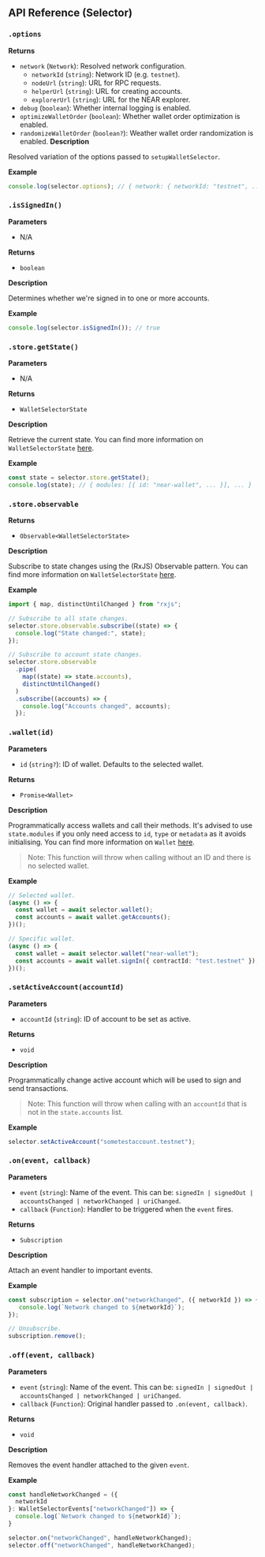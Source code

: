 ## API Reference (Selector)

### `.options`

**Returns**

- `network` (`Network`): Resolved network configuration.
  - `networkId` (`string`): Network ID (e.g. `testnet`).
  - `nodeUrl` (`string`): URL for RPC requests.
  - `helperUrl` (`string`): URL for creating accounts.
  - `explorerUrl` (`string`): URL for the NEAR explorer.
- `debug` (`boolean`): Whether internal logging is enabled.
- `optimizeWalletOrder` (`boolean`): Whether wallet order optimization is enabled.
- `randomizeWalletOrder` (`boolean?`): Weather wallet order randomization is enabled.
**Description**

Resolved variation of the options passed to `setupWalletSelector`.

**Example**

```ts
console.log(selector.options); // { network: { networkId: "testnet", ... }, ... }
```

### `.isSignedIn()`

****Parameters****

- N/A

**Returns**

- `boolean`

**Description**

Determines whether we're signed in to one or more accounts.

**Example**

```ts
console.log(selector.isSignedIn()); // true
```

### `.store.getState()`

****Parameters****

- N/A

**Returns**

- `WalletSelectorState`

**Description**

Retrieve the current state. You can find more information on `WalletSelectorState` [here](./state.md).

**Example**

```ts
const state = selector.store.getState();
console.log(state); // { modules: [{ id: "near-wallet", ... }], ... }
```

### `.store.observable`

**Returns**

- `Observable<WalletSelectorState>`

**Description**

Subscribe to state changes using the (RxJS) Observable pattern. You can find more information on `WalletSelectorState` [here](./state.md).

**Example**

```ts
import { map, distinctUntilChanged } from "rxjs";

// Subscribe to all state changes.
selector.store.observable.subscribe((state) => {
  console.log("State changed:", state);
});

// Subscribe to account state changes.
selector.store.observable
  .pipe(
    map((state) => state.accounts),
    distinctUntilChanged()
  )
  .subscribe((accounts) => {
    console.log("Accounts changed", accounts);
  });
```

### `.wallet(id)`

**Parameters**

- `id` (`string?`): ID of wallet. Defaults to the selected wallet.

**Returns**

- `Promise<Wallet>`

**Description**

Programmatically access wallets and call their methods. It's advised to use `state.modules` if you only need access to `id`, `type` or `metadata` as it avoids initialising. You can find more information on `Wallet` [here](./wallet.md).

> Note: This function will throw when calling without an ID and there is no selected wallet.  

**Example**

```ts
// Selected wallet.
(async () => {
  const wallet = await selector.wallet();
  const accounts = await wallet.getAccounts();
})();

// Specific wallet.
(async () => {
  const wallet = await selector.wallet("near-wallet");
  const accounts = await wallet.signIn({ contractId: "test.testnet" });
})();
```

### `.setActiveAccount(accountId)`

**Parameters**

- `accountId` (`string`): ID of account to be set as active.

**Returns**

- `void`

**Description**

Programmatically change active account which will be used to sign and send transactions.

> Note: This function will throw when calling with an `accountId` that is not in the `state.accounts` list.

**Example**

```ts
selector.setActiveAccount("sometestaccount.testnet");
```

### `.on(event, callback)`

**Parameters**

- `event` (`string`): Name of the event. This can be: `signedIn | signedOut | accountsChanged | networkChanged | uriChanged`.
- `callback` (`Function`): Handler to be triggered when the `event` fires.

**Returns**

- `Subscription`

**Description**

Attach an event handler to important events.

**Example**

```ts
const subscription = selector.on("networkChanged", ({ networkId }) => {
   console.log(`Network changed to ${networkId}`);
});

// Unsubscribe.
subscription.remove();
```

### `.off(event, callback)`

**Parameters**

- `event` (`string`): Name of the event. This can be: `signedIn | signedOut | accountsChanged | networkChanged | uriChanged`.
- `callback` (`Function`): Original handler passed to `.on(event, callback)`.

**Returns**

- `void`

**Description**

Removes the event handler attached to the given `event`.

**Example**

```ts
const handleNetworkChanged = ({
  networkId
}: WalletSelectorEvents["networkChanged"]) => {
  console.log(`Network changed to ${networkId}`);
}

selector.on("networkChanged", handleNetworkChanged);
selector.off("networkChanged", handleNetworkChanged);
```
